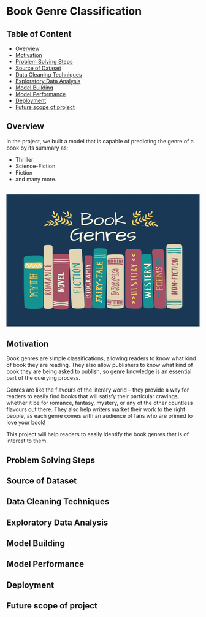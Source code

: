 # Book Genre Classification

## Table of Content
* [Overview](#overview)
* [Motivation](#motivation)
* [Problem Solving Steps](#problem-solving-steps)
* [Source of Dataset](#source-of-dataset)
* [Data Cleaning Techniques](#data-cleaning-techniques)
* [Exploratory Data Analysis](#exploratory-data-analysis)
* [Model Building](#model-building)
* [Model Performance](#model-performance)
* [Deployment](#deployment)
* [Future scope of project](#future-scope-of-project)

## Overview

In the project, we built a model that is capable of predicting the genre of a book by its summary as;
 - Thriller
 - Science-Fiction
 - Fiction
 - and many more.</br></br>

<div align="center">
  <img src="img/book_genre.png">
</div>

## Motivation

Book genres are simple classifications, allowing readers to know what kind of book they are reading. They also allow publishers to know what kind of book they are being asked to publish, so genre knowledge is an essential part of the querying process.

Genres are like the flavours of the literary world – they provide a way for readers to easily find books that will satisfy their particular cravings, whether it be for romance, fantasy, mystery, or any of the other countless flavours out there. They also help writers market their work to the right people, as each genre comes with an audience of fans who are primed to love your book!

This project will help readers to easily identify the book genres that is of interest to them.
## Problem Solving Steps

## Source of Dataset

## Data Cleaning Techniques

## Exploratory Data Analysis

## Model Building

## Model Performance

## Deployment

## Future scope of project

